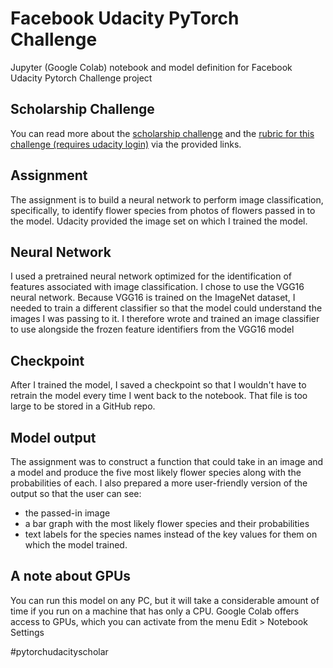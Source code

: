 # Facebook Udacity PyTorch Challenge
Jupyter (Google Colab) notebook and model definition for Facebook Udacity Pytorch Challenge project

## Scholarship Challenge
You can read more about the [scholarship challenge](https://www.udacity.com/facebook-pytorch-scholarship) and the [rubric for this challenge (requires udacity login)](https://review.udacity.com/#!/rubrics/1663/view) via the provided links.

## Assignment
The assignment is to build a neural network to perform image classification, specifically, to identify flower species from photos of flowers passed in to the model. Udacity provided the image set on which I trained the model. 

## Neural Network
I used a pretrained neural network optimized for the identification of features associated with image classification. I chose to use the VGG16 neural network. Because VGG16 is trained on the ImageNet dataset, I needed to train a different classifier so that the model could understand the images I was passing to it. I therefore wrote and trained an image classifier to use alongside the frozen feature identifiers from the VGG16 model

## Checkpoint
After I trained the model, I saved a checkpoint so that I wouldn't have to retrain the model every time I went back to the notebook. That file is too large to be stored in a GitHub repo.

## Model output
The assignment was to construct a function that could take in an image and a model and produce the five most likely flower species along with the probabilities of each. I also prepared a more user-friendly version of the output so that the user can see:
* the passed-in image
* a bar graph with the most likely flower species and their probabilities
* text labels for the species names instead of the key values for them on which the model trained.

## A note about GPUs
You can run this model on any PC, but it will take a considerable amount of time if you run on a machine that has only a CPU. Google Colab offers access to GPUs, which you can activate from the menu Edit > Notebook Settings

#pytorchudacityscholar
